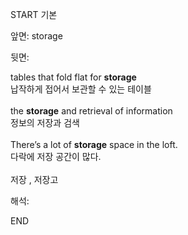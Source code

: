 START
기본

앞면:
storage


뒷면:
<div>tables that fold flat for <b>storage</b> </div><div>납작하게 접어서 보관할 수 있는 테이블</div><div><br></div><div><div>the <b>storage</b> and retrieval of information </div><div>정보의 저장과 검색</div></div><div><br></div><div><div>There’s a lot of <strong>storage</strong> space in the loft. </div><div><div>다락에 저장 공간이 많다.</div></div></div><div><br></div><div>저장 , 저장고</div>


해석:

END